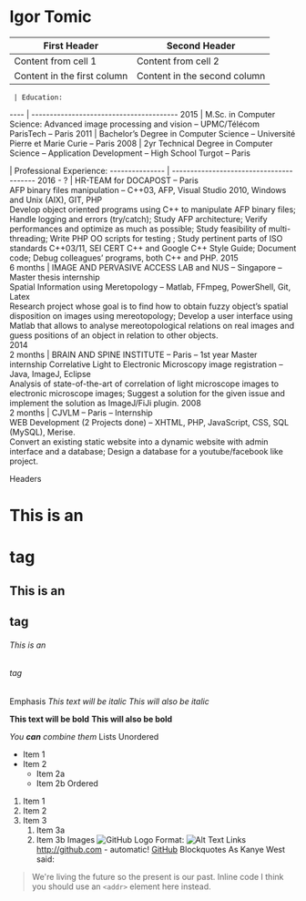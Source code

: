 # Igor Tomic

First Header | Second Header
------------ | -------------
Content from cell 1 | Content from cell 2
Content in the first column | Content in the second column

     | Education:
---- | ----------------------------------------
2015 | M.Sc. in Computer Science: Advanced image processing and vision – UPMC/Télécom ParisTech – Paris
2011 | Bachelor’s Degree in Computer Science –  Université Pierre et Marie Curie – Paris
2008 | 2yr Technical Degree in Computer Science – Application Development – High School Turgot – Paris

 | Professional Experience:
 --------------- | ----------------------------------------
2016 - ?           | HR-TEAM for DOCAPOST – Paris <br> AFP binary files manipulation – C++03, AFP, Visual Studio 2010, Windows and Unix (AIX), GIT, PHP <br> Develop object oriented programs using C++ to manipulate AFP binary files; Handle logging and errors (try/catch); Study AFP architecture; Verify performances and optimize as much as possible; Study feasibility of multi-threading; Write PHP OO scripts for testing ; Study pertinent parts of ISO standards C++03/11, SEI CERT C++ and Google C++ Style Guide; Document code; Debug colleagues’ programs, both C++ and PHP.
2015 <br> 6 months | IMAGE AND PERVASIVE ACCESS LAB and NUS – Singapore – Master thesis internship <br> Spatial Information using Meretopology – Matlab, FFmpeg, PowerShell, Git, Latex <br> Research project whose goal is to find how to obtain fuzzy object’s spatial disposition on images using mereotopology; Develop a user interface using Matlab that allows to analyse mereotopological relations on real images and guess positions of an object in relation to other objects. <br>
2014 <br> 2 months | BRAIN AND SPINE INSTITUTE – Paris – 1st year Master internship Correlative Light to Electronic Microscopy image registration – Java, ImageJ, Eclipse <br> Analysis of state-of-the-art of correlation of light microscope images to electronic microscope images; Suggest a solution for the given issue and implement the solution as ImageJ/FiJi plugin.
2008 <br> 2 months | CJVLM – Paris – Internship <br> WEB Development (2 Projects done) – XHTML, PHP, JavaScript, CSS, SQL (MySQL), Merise. <br> Convert an existing static website into a dynamic website with admin interface and a database; Design a database for a youtube/facebook like project.




Headers
# This is an <h1> tag
## This is an <h2> tag
###### This is an <h6> tag
Emphasis
*This text will be italic*
_This will also be italic_

**This text will be bold**
__This will also be bold__

_You **can** combine them_
Lists
Unordered
* Item 1
* Item 2
  * Item 2a
  * Item 2b
Ordered
1. Item 1
1. Item 2
1. Item 3
   1. Item 3a
   1. Item 3b
Images
![GitHub Logo](/images/logo.png)
Format: ![Alt Text](url)
Links
http://github.com - automatic!
[GitHub](http://github.com)
Blockquotes
As Kanye West said:

> We're living the future so
> the present is our past.
Inline code
I think you should use an
`<addr>` element here instead.
